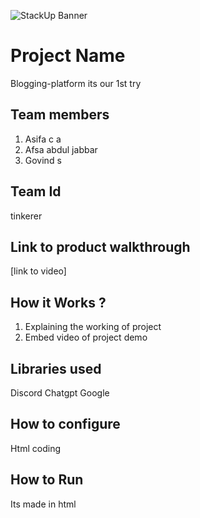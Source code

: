 ![StackUp Banner]([https://tinkerhub.frappe.cloud/files/stackup%20banner.jpeg])
# Project Name
Blogging-platform its our 1st try 
## Team members
1. Asifa c a
2. Afsa abdul jabbar
3. Govind s 
## Team Id
tinkerer 
## Link to product walkthrough
[link to video]
## How it Works ?
1. Explaining the working of project
2. Embed video of project demo
## Libraries used
Discord 
Chatgpt 
Google 
## How to configure
Html coding 
## How to Run
Its made in html
